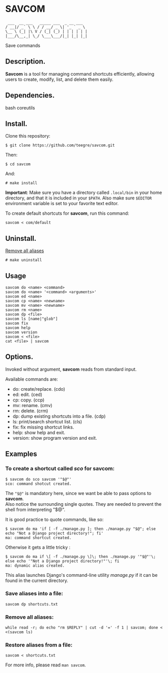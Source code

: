 # SAVCOM

```
 ___  __ ___   _____ ___  _ __ ___
/ __|/ _` \ \ / / __/ _ \| '_ ` _ \
\__ \ (_| |\ V / (_| (_) | | | | | |
|___/\__,_| \_/ \___\___/|_| |_| |_|
```
Save commands

## Description.

**Savcom** is a tool for managing command shortcuts efficiently, allowing users to create, modify, list, and delete them easily.

## Dependencies.

bash coreutils

## Install.

Clone this repository:

`$ git clone https://github.com/teegre/savcom.git`

Then:

`$ cd savcom`

And:

`# make install`

**Important**: Make sure you have a directory called `.local/bin` in your home  
directory, and that it is included in your `$PATH`. Also make sure `$EDITOR`  
environment variable is set to your favorite text editor.

To create default shortcuts for **savcom**, run this command:

`savcom < com/default`

## Uninstall.

[Remove all aliases](#remove)

`# make uninstall`

## Usage

```
savcom do <name> <command>
savcom do <name> '<command> <arguments>'
savcom ed <name>
savcom cp <name> <newname>
savcom mv <name> <newname>
savcom rm <name>
savcom dp <file>
savcom ls [name|"glob"]
savcom fix
savcom help
savcom version
savcom < <file>
cat <file> | savcom
```

## Options.

Invoked without argument, **savcom** reads from standard input.

Available commands are:

*  do: create/replace. (cdo)
*  ed: edit. (ced)
*  cp: copy. (ccp)
*  mv: rename. (cmv)
*  rm: delete. (crm)
*  dp: dump existing shortcuts into a file. (cdp)
*  ls: print/search shortcut list. (cls)
*  fix: fix missing shortcut links.
*  help: show help and exit.
*  version: show program version and exit.

## Examples

### To create a shortcut called *sco* for **savcom**:

```
$ savcom do sco savcom '"$@"'
sco: command shotcut created.
```

The `"$@"` is mandatory here, since we want be able to pass options to **savcom**.  
Also notice the surrounding single quotes. They are needed to prevent the shell from interpreting "$@".

It is good practice to quote commands, like so:

```
$ savcom do ma 'if [ -f ./manage.py ]; then ./manage.py "$@"; else echo "Not a Django project directory!"; fi'
ma: command shortcut created.
```

Otherwise it gets a little tricky :
```
$ savcom do ma if \[ -f ./manage.py \]\; then ./manage.py '"$@"'\; else echo '"Not a Django project directory!"'\; fi
ma: dynamic alias created.

```

This alias launches Django's command-line utility *manage.py* if it can be found in the current directory.


### Save aliases into a file:

`savcom dp shortcuts.txt`

### Remove all aliases: <a name="remove"></a>

```
while read -r; do echo "rm $REPLY" | cut -d '=' -f 1 | savcom; done < <(savcom ls)
```

### Restore aliases from a file:
`savcom < shortcuts.txt`

For more info, please read `man savcom`.
